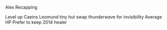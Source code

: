 
Alex Recapping

Level up Caeins
	Leomund tiny hut
	swap thunderwave for invisibility
	Average HP
	Prefer to keep 2014 healer




